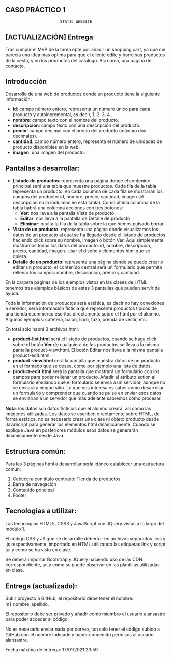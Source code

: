 ## CASO PRÁCTICO 1

                            STATIC WEBSITE

## [ACTUALIZACIÓN] Entrega 

Tras cumplir el MVP de la tarea opte por añadir un shopping cart, ya que me parecia una idea mas optima para que el cliente edite y borre sus productos de la cesta, y no los productos del catalogo. Asi como, una pagina de contacto.



## Introducción

Desarrollo de una web de productos donde un producto tiene la siguiente información:

- **id**: campo número entero, representa un número único para cada producto y autoincremental, es decir, 1, 2, 3, 4...
- **nombre**: campo texto con el nombre del producto.
- **descripción**: campo texto con una descripción del producto.
- **precio**: campo decimal con el precio del producto (máximo dos decimales).
- **cantidad**: campo número entero, representa el número de unidades de producto disponibles en la web.
- **imagen**: una imagen del producto.

## Pantallas a desarrollar:

- **Listado de productos**: representa una página donde el contenido principal será una tabla que muestre productos. Cada fila de la tabla representa un producto, en cada columna de cada fila se mostrarán los campos del producto: id, nombre, precio, cantidad, imagen (el descripción no lo incluimos en esta tabla). Como última columna de la tabla habrá una columna acciones con tres botones:
  - **Ver**: nos lleva a la pantalla Vista de producto
  - **Editar**: nos lleva a la pantalla de Detalle de producto
  - **Eliminar**: oculta la fila de la tabla sobre la que hemos pulsado borrar
- **Vista de un producto**: representa una página donde visualizamos los datos de un producto al cual se ha llegado desde el listado de productos haciendo click sobre su nombre, imagen o botón Ver. Aquí simplemente mostramos todos los datos del producto: id, nombre, descripción, precio, cantidad, imagen. Usar el diseño y elementos html que se quiera.
- **Detalle de un producto**: representa una página donde se puede crear o editar un producto, el contenido central será un formulario que permita rellenar los campos: nombre, descripción, precio y cantidad.

En la carpeta paginas de los ejemplos vistos en las clases de HTML tenemos tres ejemplos básicos de estas 3 pantallas que pueden servir de ayuda.

Toda la información de productos será estática, es decir no hay conexiones a servidor, será información ficticia que represente productos típicos de una tienda ecommerce escritos directamente sobre el html por el alumno. Algunos ejemplos: cafetera, balón, libro, taza, prenda de vestir, etc.

En total sólo habrá 3 archivos html:

- **product-list.html** será el listado de productos, cuando se haga click sobre el botón **Ver** de cualquiera de los productos se lleva a la misma pantalla product-view.html. El botón Editar nos lleva a la misma pantalla product-edit.html.
- **product-view.html** será la pantalla que muestra datos de un producto en el formado que se desee, como por ejemplo una lista de datos.
- **product-edit.html** será la pantalla que mostrará un formulario con los campos para poder rellenar un producto. Añadir el atributo action al formulario emulando que el formulario se envía a un servidor, aunque no se enviará a ningún sitio. Lo que nos interesa es saber cómo desarrollar un formulario y comprender que cuando se pulse en enviar esos datos se enviarían a un servidor que más adelante sabremos cómo procesar.

**Nota**: los datos son datos ficticios que el alumno creará, así como las imágenes utilizadas. Los datos se escriben directamente sobre HTML, de forma estática, no es necesario crear una clase ni objeto producto desde JavaScript para generar los elementos html dinámicamente. Cuando se explique Java en posteriores módulos esos datos se generarán dinámicamente desde Java.

## Estructura común:

Para las 3 páginas html a desarrollar sería idóneo establecer una estructura común:

1. Cabecera con título centrado: Tienda de productos
2. Barra de navegación
3. Contenido principal
4. Footer

## Tecnologías a utilizar:

Las tecnologías HTML5, CSS3 y JavaScript con JQuery vistas a lo largo del módulo 1.

El código CSS y JS que se desarrolle deberá ir en archivos separados .css y .js respectivamente, importado en HTML utilizando las etiquetas link y script tal y como se ha visto en clase.

Se deberá importar Bootstrap y JQuery haciendo uso de las CDN correspondiente, tal y como se puede observar en las plantillas utilizadas en clase.

## Entrega (actualizado):

Subir proyecto a GitHub, el repositorio debe tener el nombre: m1_nombre_apellido.

El repositorio debe ser privado y añadir como miembro el usuario alansastre para poder acceder al código.

No es necesario enviar nada por correo, tan solo tener el código subido a GitHub con el nombre indicado y haber concedido permisos al usuario alansastre.

Fecha máxima de entrega: 17/01/2021 23:59
